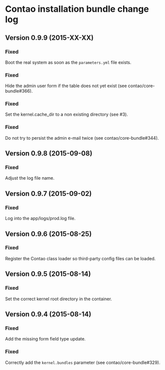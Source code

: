 Contao installation bundle change log
=====================================

Version 0.9.9 (2015-XX-XX)
--------------------------

### Fixed
Boot the real system as soon as the `parameters.yml` file exists.

### Fixed
Hide the admin user form if the table does not yet exist (see contao/core-bundle#366).

### Fixed
Set the kernel.cache_dir to a non existing directory (see #3).

### Fixed
Do not try to persist the admin e-mail twice (see contao/core-bundle#344).


Version 0.9.8 (2015-09-08)
--------------------------

### Fixed
Adjust the log file name.


Version 0.9.7 (2015-09-02)
--------------------------

### Fixed
Log into the app/logs/prod.log file.


Version 0.9.6 (2015-08-25)
--------------------------

### Fixed
Register the Contao class loader so third-party config files can be loaded.


Version 0.9.5 (2015-08-14)
--------------------------

### Fixed
Set the correct kernel root directory in the container.


Version 0.9.4 (2015-08-14)
--------------------------

### Fixed
Add the missing form field type update.

### Fixed
Correctly add the `kernel.bundles` parameter (see contao/core-bundle#329).
